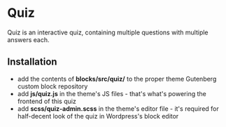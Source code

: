 # Quiz

Quiz is an interactive quiz, containing multiple questions with multiple answers each.

## Installation

- add the contents of **blocks/src/quiz/** to the proper theme Gutenberg custom block repository
- add **js/quiz.js** in the theme's JS files - that's what's powering the frontend of this quiz
- add **scss/quiz-admin.scss** in the theme's editor file - it's required for half-decent look of the quiz in Wordpress's block editor
